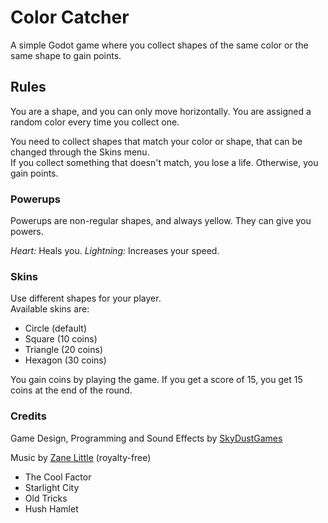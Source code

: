 # Color Catcher
A simple Godot game where you collect shapes of
the same color or the same shape to gain points.

## Rules
You are a shape, and you can only move horizontally. You are assigned a random color every time you collect one.

You need to collect shapes that match your color or shape, that can be changed through the Skins menu.  
If you collect something that doesn't match, you lose a life. Otherwise, you gain points.

### Powerups
Powerups are non-regular shapes, and always yellow. They can give you powers.

*Heart:* Heals you.
*Lightning:* Increases your speed.

### Skins
Use different shapes for your player.  
Available skins are:
- Circle (default)
- Square (10 coins)
- Triangle (20 coins)
- Hexagon (30 coins)

You gain coins by playing the game. If you get a score of 15, you get 15 coins at the end of the round.

### Credits
Game Design, Programming and Sound Effects by [SkyDustGames](https://skydust.itch.io)

Music by [Zane Little](https://linktr.ee/zanelittle) (royalty-free)
- The Cool Factor
- Starlight City
- Old Tricks
- Hush Hamlet
